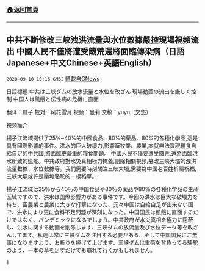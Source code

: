 ###  [:house:返回首頁](https://github.com/ourhimalayas/txt)
---

## 中共不斷修改三峽洩洪流量與水位數據嚴控現場視頻流出 中國人民不僅將遭受饑荒還將面臨傳染病（日語Japanese+中文Chinese+英語English）
`2020-09-10 10:16 GM62` [轉載自GNews](https://gnews.org/zh-hant/345780/)

日語標題 中共は三峡ダムの放水流量と水位を改ざん 現場動画の流出を厳しく控制 中国人は飢餓と伝性病の危機に直面

翻译：瓜子 校对：风花雪月 视频：曼莉 文稿：yuyu（文悠）

視頻簡介

揚子江流域提供了25%~40%的中國食品、80%的藥品、80%的各種化學品,這是具有國際影響的事件。洪水的巨大破壞力,影響畜牧業、農業,本就無法實現糧食自給自足的中共國,將面臨更嚴重的糧食問題。 中國人民不僅要遭受饑荒,還將面臨洪水所致的瘟疫。中共政府對水災真相極力掩蓋,刪除相關視頻,篡改三峽大壩的洩洪流量數據、水位數據等。我們需要時刻關注三峽大壩,需要為中國老百姓祈禱祝福,三峽大壩或許是壓垮駱駝的一根稻草。

揚子江流域は25％から40％の中国食品や80％の薬品や80％の各種化学品の生産区域ですので、洪水は国際影響力がある事件です。今回の洪水は巨大な破壊力を持ち、畜農業と農業に大きな打撃になった、元々中国は自給自足が出来ない国で、洪水により更に食料不足問題が深刻になった。中国国民は飢餓に直面するだけではなく、パンデミックになるでしょう。中共政府が水災真相を極力に隠蔽し、洪水に関する動画を削除します、三峡ダムの放流量及び水位データ等を改ざんしてます。私達は常に三峡ダムを注目する必要がある、そして中国国民にご無事になりますよう、お祈りを捧げて上げます、三峡ダムは重荷を背負ってる駱駝のよう、一本の草を足すだけでも崩れて行くかもしれません。

1
